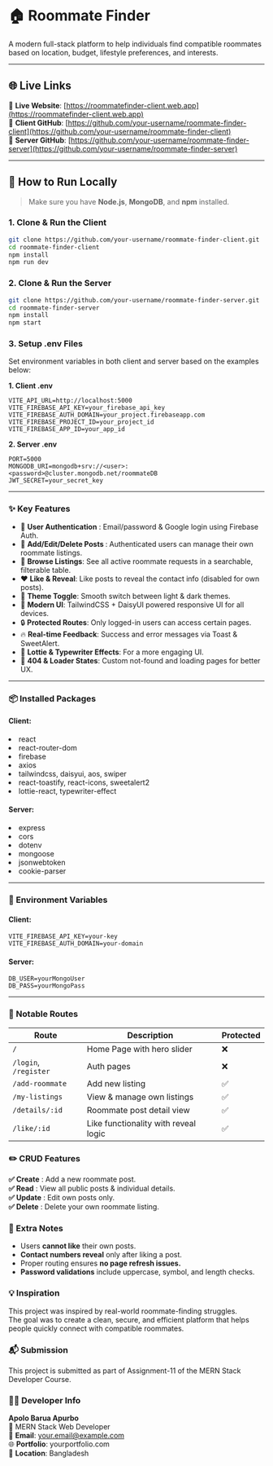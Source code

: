 # 🏠 Roommate Finder

A modern full-stack platform to help individuals find compatible roommates based on location, budget, lifestyle preferences, and interests.

---

## 🌐 Live Links

🔗 **Live Website**: [https://roommatefinder-client.web.app](https://roommatefinder-client.web.app)  
🔗 **Client GitHub**: [https://github.com/your-username/roommate-finder-client](https://github.com/your-username/roommate-finder-client)  
🔗 **Server GitHub**: [https://github.com/your-username/roommate-finder-server](https://github.com/your-username/roommate-finder-server)

---

## 🧪 How to Run Locally

> Make sure you have **Node.js**, **MongoDB**, and **npm** installed.

### 1. Clone & Run the Client

```bash
git clone https://github.com/your-username/roommate-finder-client.git
cd roommate-finder-client
npm install
npm run dev
```


### 2. Clone & Run the Server


```bash
git clone https://github.com/your-username/roommate-finder-server.git
cd roommate-finder-server
npm install
npm start
```

### 3. Setup .env Files
Set environment variables in both client and server based on the examples below:

**1. Client .env**
```
VITE_API_URL=http://localhost:5000
VITE_FIREBASE_API_KEY=your_firebase_api_key
VITE_FIREBASE_AUTH_DOMAIN=your_project.firebaseapp.com
VITE_FIREBASE_PROJECT_ID=your_project_id
VITE_FIREBASE_APP_ID=your_app_id
```
**2. Server .env**
```
PORT=5000
MONGODB_URI=mongodb+srv://<user>:<password>@cluster.mongodb.net/roommateDB
JWT_SECRET=your_secret_key
```

--- 
<b> </b>
### ✨ Key Features
- 🔐 <b>User Authentication</b> : Email/password & Google login using Firebase Auth.
- 📝 <b>Add/Edit/Delete Posts </b>: Authenticated users can manage their own roommate listings.
- 📄 <b> Browse Listings</b>: See all active roommate requests in a searchable, filterable table.
- ❤️ <b> Like & Reveal</b>: Like posts to reveal the contact info (disabled for own posts).
- 🌙 <b> Theme Toggle</b>: Smooth switch between light & dark themes.
- 🎨 <b> Modern UI</b>: TailwindCSS + DaisyUI powered responsive UI for all devices.
- 🔒 <b> Protected Routes</b>: Only logged-in users can access certain pages.
- 🔥 <b> Real-time Feedback</b>: Success and error messages via Toast & SweetAlert.
- 💬 <b> Lottie & Typewriter Effects</b>: For a more engaging UI.
- 🧭 <b> 404 & Loader States</b>: Custom not-found and loading pages for better UX.

---
### 📦 Installed Packages
<h4>Client: </h4>  
<li> react</li>
<li>react-router-dom </li>
<li>firebase </li>
<li> axios</li>
<li>tailwindcss, daisyui, aos, swiper </li>
<li>react-toastify, react-icons, sweetalert2 </li>
<li>lottie-react, typewriter-effect </li>

<h4>Server: </h4>  
<li> express</li>
<li>cors </li>
<li>dotenv </li>
<li>mongoose </li>
<li> jsonwebtoken</li>
<li> cookie-parser</li>

---
### 🔐 Environment Variables
**<h4>Client:</h4>**

```
VITE_FIREBASE_API_KEY=your-key
VITE_FIREBASE_AUTH_DOMAIN=your-domain
```
**<h4>Server:</h4>**

```
DB_USER=yourMongoUser
DB_PASS=yourMongoPass
```
---
### 🚀 Notable Routes
| Route                 | Description                          | Protected |
| --------------------- | ------------------------------------ | --------- |
| `/`                   | Home Page with hero slider           | ❌         |
| `/login`, `/register` | Auth pages                           | ❌         |
| `/add-roommate`       | Add new listing                      | ✅         |
| `/my-listings`        | View & manage own listings           | ✅         |
| `/details/:id`        | Roommate post detail view            | ✅         |
| `/like/:id`           | Like functionality with reveal logic | ✅         |


### ✏️ CRUD Features
**✅ Create** : Add a new roommate post. <br>
**✅ Read** : View all public posts & individual details. <br>
**✅ Update** : Edit own posts only. <br>
**✅ Delete** : Delete your own roommate listing. <br>

### 📝 Extra Notes
- Users **cannot like** their own posts. <br>
- **Contact numbers reveal** only after liking a post. <br>
- Proper routing ensures **no page refresh issues.** <br>
- **Password validations** include uppercase, symbol, and length checks. <br>

### 💡 Inspiration
This project was inspired by real-world roommate-finding struggles. <br> 
The goal was to create a clean, secure, and efficient platform that helps people quickly connect with compatible roommates.

### 📬 Submission
This project is submitted as part of Assignment-11 of the MERN Stack Developer Course.

### 👨‍💻 Developer Info
**Apolo Barua Apurbo**   <br> 
💼 MERN Stack Web Developer  <br> 
📧 **Email**: your.email@example.com  <br> 
🌐 **Portfolio**: yourportfolio.com  <br> 
📍 **Location**: Bangladesh  <br> 


